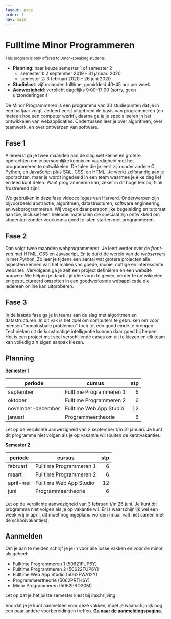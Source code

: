 ```yaml
---
layout: page
order: 1
nav: main
---
```


# Fulltime Minor Programmeren

<small>This program is only offered to Dutch-speaking students.</small>

- **Planning**: naar keuze semester 1 of semester 2
    - semester 1: 2 september 2019 – 31 januari 2020
    - semester 2: 3 februari 2020 – 26 juni 2020
- **Studielast**: vijf maanden fulltime, gemiddeld 40–45 uur per week
- **Aanwezigheid**: verplicht dagelijks 9:00–17:00 (sorry, geen uitzonderingen!)

De Minor Programmeren is een programma van 30 studiepunten dat je in een halfjaar volgt. Je leert eerst uitgebreid de basis van programmeren (en meteen hoe een computer werkt), daarna ga je je specialiseren in het ontwikkelen van webapplicaties. Ondertussen leer je over algoritmen, over teamwork, en over ontwerpen van software.

## Fase 1

Allereerst ga je twee maanden aan de slag met kleine en grotere opdrachten om je persoonlijke kennis en vaardigheid met het programmeren te ontwikkelen. De talen die je leert zijn onder andere C, Python, en JavaScript plus SQL, CSS, en HTML. Je werkt zelfstandig aan je opdrachten, maar je wordt ingedeeld in een team waarmee je elke dag lief en leed kunt delen. Want programmeren kan, zeker in dit hoge tempo, flink frustrerend zijn!

We gebruiken in deze fase videocolleges van Harvard. Onderwerpen zijn bijvoorbeeld abstractie, algoritmen, datastructuren, software engineering, en webprogrammeren. Wij voegen daar persoonlijke begeleiding en tutoraat aan toe, inclusief een heleboel materialen die speciaal zijn ontwikkeld om studenten zonder voorkennis goed te laten starten met programmeren.

## Fase 2

Dan volgt twee maanden webprogrammeren. Je leert verder over de *front-end* met HTML, CSS en Javascript. En je duikt de wereld van de *webservers* in met Python. Zo leer je tijdens een aantal wat grotere projecten alle aspecten kennen van het maken van goede, mooie, nuttige en interessante websites. Vervolgens ga je zelf een project definiëren en een website bouwen. We helpen je daarbij je idee vorm te geven, verder te ontwikkelen en gestructureerd omzetten in een goedwerkende webapplicatie die iedereen online kan uitproberen.

## Fase 3

In de laatste fase ga je in teams aan de slag met algoritmen en datastructuren. In dit vak is het doel om computers te gebruiken om voor mensen "onoplosbare problemen" toch tot een goed einde te brengen. Technieken uit de kunstmatige intelligentie kunnen daar goed bij helpen. Het is een project met veel verschillende cases om uit te kiezen en elk team kan volledig z'n eigen aanpak kiezen.


## Planning

**Semester 1**

| periode           | cursus                  | stp  |
| ----------------- | ----------------------- | ---: |
| september         | Fulltime Programmeren 1 | 6    |
| oktober           | Fulltime Programmeren 2 | 6    |
| november-december | Fulltime Web App Studio | 12   |
| januari           | Programmeertheorie      | 6    |

Let op de verplichte aanwezigheid van 2 september t/m 31 januari. Je kunt dit programma niet volgen als je op vakantie wil (buiten de kerstvakantie).

**Semester 2**

| periode           | cursus                  | stp  |
| ----------------- | ----------------------- | ---: |
| februari          | Fulltime Programmeren 1 | 6    |
| maart             | Fulltime Programmeren 2 | 6    |
| april-mei         | Fulltime Web App Studio | 12   |
| juni              | Programmeertheorie      | 6    |

Let op de verplichte aanwezigheid van 3 februari t/m 26 juni. Je kunt dit programma niet volgen als je op vakantie wil. Er is waarschijnlijk wel een week vrij in april, dit moet nog ingepland worden (maar valt niet samen met de schoolvakanties).

## Aanmelden

Om je aan te melden schrijf je je in voor alle losse vakken en voor de minor als geheel:

- Fulltime Programmeren 1 (50621FUP6Y)
- Fulltime Programmeren 2 (50622FUP6Y)
- Fulltime Web App Studio (5062FWA12Y)
- Programmeertheorie (5062PRTH6Y)
- Minor Programmeren (5062PRO30M)

Let op dat je het juiste semester kiest bij inschrijving.

Voordat je je kunt aanmelden voor deze vakken, moet je waarschijnlijk nog een paar andere voorbereidingen treffen. **[Ga naar de aanmeldingspagina.](/aanmelden)**
